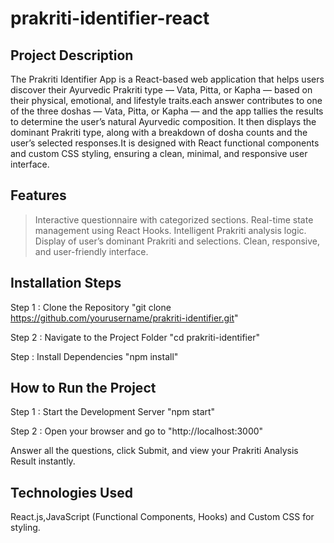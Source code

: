 # prakriti-identifier-react

## Project Description ##

The Prakriti Identifier App is a React-based web application that helps users discover their Ayurvedic Prakriti type — Vata, Pitta, or Kapha — based on their physical, emotional, and lifestyle traits.each answer contributes to one of the three doshas — Vata, Pitta, or Kapha — and the app tallies the results to determine the user’s natural Ayurvedic composition. It then displays the dominant Prakriti type, along with a breakdown of dosha counts and the user’s selected responses.It is designed with React functional components and custom CSS styling, ensuring a clean, minimal, and responsive user interface.

## Features

> Interactive questionnaire with categorized sections.
> Real-time state management using React Hooks.
> Intelligent Prakriti analysis logic.
> Display of user’s dominant Prakriti and selections.
> Clean, responsive, and user-friendly interface.

## Installation Steps 

Step 1 : Clone the Repository
         "git clone https://github.com/yourusername/prakriti-identifier.git"

Step 2 : Navigate to the Project Folder
         "cd prakriti-identifier"

Step : Install Dependencies
       "npm install"

## How to Run the Project 

Step 1 : Start the Development Server
         "npm start"

Step 2 : Open your browser and go to
         "http://localhost:3000"

Answer all the questions, click Submit, and view your Prakriti Analysis Result instantly.

## Technologies Used 

React.js,JavaScript (Functional Components, Hooks) and Custom CSS for styling.
